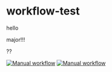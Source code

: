 # workflow-test
hello

major!!!

??

[![Manual workflow](https://github.com/gotbadger/workflow-test/actions/workflows/manual.yml/badge.svg?event=workflow_run)](https://github.com/gotbadger/workflow-test/actions/workflows/manual.yml)
[![Manual workflow](https://github.com/gotbadger/workflow-test/actions/workflows/manual.yml/badge.svg)](https://github.com/gotbadger/workflow-test/actions/workflows/manual.yml)
